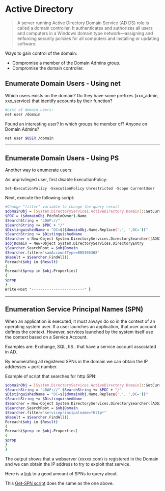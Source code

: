 # Active Directory

> A server running Active Directory Domain Service (AD DS) role is called a domain controller. It authenticates and authorizes all users and computers in a Windows domain type network—assigning and enforcing security policies for all computers and installing or updating software.

Ways to gain control of the domain:

* Compromise a member of the Domain Admins group.
* Compromise the domain controller.

## Enumerate Domain Users - Using net

Which users exists on the domain? Do they have some prefixes (xxx_admin, xxx_service) that identify accounts by their function?

```bash
#List of domain users:
net user /domain
```

Found an interesting user? In which groups he member of? Anyone on Domain Admins?

```bash
net user $USER /domain
```

_____

## Enumerate Domain Users - Using PS

Another way to enumerate users:

As unprivileged user, first disable ExecutionPolicy:

```
Set-ExecutionPolicy -ExecutionPolicy Unrestricted -Scope CurrentUser
````

Next, execute the following script:

```bash  
#Change "filter" variable to change the query result
$domainObj = [System.DirectoryServices.ActiveDirectory.Domain]::GetCurrentDomain()
$PDC = ($domainObj.PdcRoleOwner).Name
$SearchString = "LDAP://"
$SearchString += $PDC + "/"
$DistinguishedName = "DC=$($domainObj.Name.Replace('.', ',DC='))"
$SearchString += $DistinguishedName
$Searcher = New-Object System.DirectoryServices.DirectorySearcher([ADSI]$SearchString)
$objDomain = New-Object System.DirectoryServices.DirectoryEntry
$Searcher.SearchRoot = $objDomain
$Searcher.filter="samAccountType=805306368"
$Result = $Searcher.FindAll()
Foreach($obj in $Result)
{
Foreach($prop in $obj.Properties)
{
$prop
}
Write-Host "------------------------" }
```

_____

## Enumeration Service Principal Names (SPN)

When an application is executed, it must always do so in the context of an operating system user. If a user launches an application, that user account defines the context. However, services launched by the system itself use the context based on a Service Account.

Examples are: Exchange, SQL, IIS.. that have a service account associated in AD.

By enumerating all registered SPNs in the domain we can obtain the IP addresses + port number.

Example of script that searches for http SPN:

```bash
$domainObj = [System.DirectoryServices.ActiveDirectory.Domain]::GetCurrentDomain() $PDC = ($domainObj.PdcRoleOwner).Name
$SearchString = "LDAP://" $SearchString += $PDC + "/"
$DistinguishedName = "DC=$($domainObj.Name.Replace('.', ',DC='))"
$SearchString += $DistinguishedName
$Searcher = New-Object System.DirectoryServices.DirectorySearcher([ADSI]$SearchString) $objDomain = New-Object System.DirectoryServices.DirectoryEntry
$Searcher.SearchRoot = $objDomain
$Searcher.filter="serviceprincipalname=*http*"
$Result = $Searcher.FindAll()
Foreach($obj in $Result)
{
Foreach($prop in $obj.Properties)
{
$prop
}
}
```

The output shows that a webserver (xxxxx.com) is registered in the Domain and we can obtain the IP address to try to exploit that service.

Here is a [link](http://adsecurity.org/?page_id=183) to a good amount of SPNs to query about.

This [Get-SPN script](https://github.com/EmpireProject/Empire/blob/master/data/module_source/situational_awareness/network/Get-SPN.ps1) does the same as the one above.
